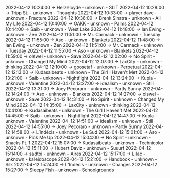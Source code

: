 2022-04-12 10:24:00 -> Herzeloyde - unknown - SLIT
2022-04-12 10:28:00 -> Tripp St. - unknown - Thoughts
2022-04-12 10:33:00 -> player dave - unknown - Fracture
2022-04-12 10:36:00 -> Brenk Sinatra - unknown - All My Life
2022-04-12 10:40:00 -> OAKK - unknown - Palms
2022-04-12 10:44:00 -> Saib - unknown - West Lake
2022-04-12 11:48:00 -> Ian Ewing - unknown - Zen
2022-04-12 11:51:00 -> Mr. Carmack - unknown - Tuesday
2022-04-12 11:55:00 -> Aso - unknown - Blankets
2022-04-12 11:48:00 -> Ian Ewing - unknown - Zen
2022-04-12 11:51:00 -> Mr. Carmack - unknown - Tuesday
2022-04-12 11:55:00 -> Aso - unknown - Blankets
2022-04-12 11:59:00 -> olswel - unknown - Save
2022-04-12 12:02:00 -> No Spirit - unknown - Changed My Mind
2022-04-12 12:07:00 -> LaxCity - unknown - thinking
2022-04-12 12:10:00 -> goosetaf - unknown - Perpetual
2022-04-12 12:13:00 -> Kudasaibeats - unknown - The Girl I Haven't Met
2022-04-12 13:21:00 -> Saib - unknown - Nightflight
2022-04-12 13:24:00 -> Kupla - unknown - Valentine
2022-04-12 13:27:00 -> idealism - unknown - Still
2022-04-12 13:31:00 -> Joey Pecoraro - unknown - Partly Sunny
2022-04-12 14:24:00 -> Aso - unknown - Blankets
2022-04-12 14:27:00 -> olswel - unknown - Save
2022-04-12 14:31:00 -> No Spirit - unknown - Changed My Mind
2022-04-12 14:35:00 -> LaxCity - unknown - thinking
2022-04-12 14:41:00 -> Kudasaibeats - unknown - The Girl I Haven't Met
2022-04-12 14:45:00 -> Saib - unknown - Nightflight
2022-04-12 14:47:00 -> Kupla - unknown - Valentine
2022-04-12 14:51:00 -> idealism - unknown - Still
2022-04-12 14:55:00 -> Joey Pecoraro - unknown - Partly Sunny
2022-04-12 14:58:00 -> L’Indécis - unknown - Le Sud
2022-04-12 15:01:00 -> Aso - unknown - Pick Me Up
2022-04-12 15:04:00 -> No Spirit - unknown - Snacks Pt. 1
2022-04-12 15:07:00 -> Kudasaibeats - unknown - Technicolor
2022-04-12 15:11:00 -> Hubert Daviz - unknown - Suuurf
2022-04-12 15:14:00 -> sadtoi - unknown - Aires
2022-04-12 15:17:00 -> Lilac - unknown - kaleidoscope
2022-04-12 15:21:00 -> Handbook - unknown - Silk
2022-04-12 15:24:00 -> L’Indécis - unknown - Changes
2022-04-12 15:27:00 -> Sleepy Fish - unknown - Schoolgrounds
